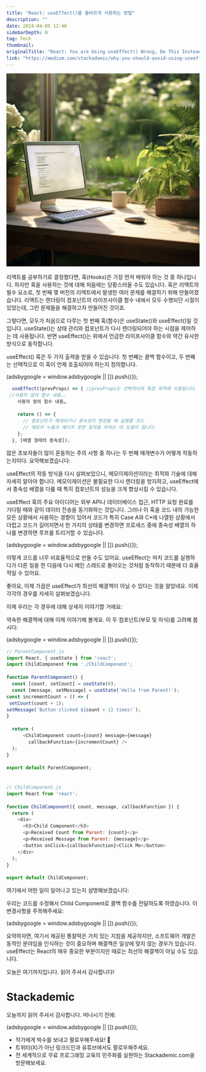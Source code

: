 ```yaml
---
title: "React: useEffect()를 올바르게 사용하는 방법"
description: ""
date: 2024-04-05 12:40
sidebarDepth: 0
tag: Tech
thumbnail: 
originalTitle: "React: You are Using useEffect() Wrong, Do This Instead"
link: "https://medium.com/stackademic/why-you-should-avoid-using-useeffect-hook-in-react-and-what-to-do-instead-740660e33420"
---
```



![React hooks](./img/ReactYouareUsinguseEffectWrongDoThisInstead_0.png)

리액트를 공부하기로 결정했다면, 훅(Hooks)은 가장 먼저 배워야 하는 것 중 하나입니다. 하지만 훅을 사용하는 것에 대해 처음에는 당황스러울 수도 있습니다. 훅은 리액트의 필수 요소로, 첫 번째 몇 버전의 리액트에서 발생한 여러 문제를 해결하기 위해 만들어졌습니다. 리액트는 렌더링이 컴포넌트의 라이프사이클 함수 내에서 모두 수행되던 시절이 있었는데, 그런 문제들을 해결하고자 만들어진 것이죠.

그렇다면, 모두가 처음으로 다루는 첫 번째 훅(함수)은 useState()와 useEffect()일 것입니다. useState()는 상태 관리와 컴포넌트가 다시 렌더링되어야 하는 시점을 제어하는 데 사용됩니다. 반면 useEffect()는 위에서 언급한 라이프사이클 함수와 약간 유사한 방식으로 동작합니다.

useEffect() 훅은 두 가지 출력을 받을 수 있습니다. 첫 번째는 콜백 함수이고, 두 번째는 선택적으로 이 훅이 언제 호출되어야 하는지 정의합니다.

<!-- ui-log 수평형 -->
<ins class="adsbygoogle"
  style="display:block"
  data-ad-client="ca-pub-4877378276818686"
  data-ad-slot="9743150776"
  data-ad-format="auto"
  data-full-width-responsive="true"></ins>
<component is="script">
(adsbygoogle = window.adsbygoogle || []).push({});
</component>

```js
  useEffect((prevProps) => { //prevProps는 선택적이며 특정 목적에 사용됩니다. 라이프사이클 함수와 비교될 때 어떻게 작동하는지 확인하십시오.
 //사용자 정의 함수 내용….
    사용자 정의 함수 내용…

    return () => {
      // 컴포넌트가 해제되거나 종속성이 변경될 때 실행할 코드
      // 메모리 누출과 예기치 못한 동작을 피하는 데 도움이 됩니다.
    };
  }, [배열 형태의 종속성]);
```

많은 초보자들이 많이 혼동하는 주의 사항 중 하나는 두 번째 매개변수가 어떻게 작동하는지이다. 요약해보겠습니다:

useEffect의 작동 방식을 다시 살펴보았으니, 메모이제이션이라는 최적화 기술에 대해 자세히 알아야 합니다. 메모이제이션은 불필요한 다시 렌더링을 방지하고, useEffect에서 종속성 배열을 다룰 때 특히 컴포넌트의 성능을 크게 향상시킬 수 있습니다.

useEffect 훅의 주요 아이디어는 외부 API나 데이터베이스 접근, HTTP 요청 완료를 기다릴 때와 같이 데이터 전송을 동기화하는 것입니다. 그러나 이 훅을 코드 내의 가능한 모든 상황에서 사용하는 경향이 있어서 코드가 특히 Case A와 C*에 나열된 상황에서 더럽고 코드가 길어지면서 한 가지의 상태를 변경하면 프로세스 중에 종속성 배열의 하나를 변경하면 루프를 트리거할 수 있습니다.

<!-- ui-log 수평형 -->
<ins class="adsbygoogle"
  style="display:block"
  data-ad-client="ca-pub-4877378276818686"
  data-ad-slot="9743150776"
  data-ad-format="auto"
  data-full-width-responsive="true"></ins>
<component is="script">
(adsbygoogle = window.adsbygoogle || []).push({});
</component>

이렇게 코드를 너무 비효율적으로 만들 수도 있어요. useEffect는 마치 코드를 실행하다가 다른 일을 한 다음에 다시 메인 스레드로 돌아오는 것처럼 동작하기 때문에 더 효율적일 수 있어요.

좋아요, 이제 가끔은 useEffect가 최선의 해결책이 아닐 수 있다는 것을 알았네요. 이제 각각의 경우를 자세히 살펴보겠습니다.

이제 우리는 각 경우에 대해 상세히 이야기할 거에요:

약속한 해결책에 대해 이제 이야기해 볼게요. 이 두 컴포넌트(부모 및 자식)를 고려해 봅시다:

<!-- ui-log 수평형 -->
<ins class="adsbygoogle"
  style="display:block"
  data-ad-client="ca-pub-4877378276818686"
  data-ad-slot="9743150776"
  data-ad-format="auto"
  data-full-width-responsive="true"></ins>
<component is="script">
(adsbygoogle = window.adsbygoogle || []).push({});
</component>

```js
// ParentComponent.js
import React, { useState } from 'react';
import ChildComponent from './ChildComponent';

function ParentComponent() {
  const [count, setCount] = useState(0);
  const [message, setMessage] = useState('Hello from Parent!');
const incrementCount = () => {
 setCount(count + 1);
setMessage(`Button clicked ${count + 1} times!`);
}

  return (
      <ChildComponent count={count} message={message} 
        callbackFunction={incrementCount} />
  );
}

export default ParentComponent;


// ChildComponent.js
import React from 'react';

function ChildComponent({ count, message, callbackFunction }) {
  return (
    <div>
      <h3>Child Component</h3>
      <p>Received Count from Parent: {count}</p>
      <p>Received Message from Parent: {message}</p>
      <button onClick={callbackFunction}>Click Me</button>
    </div>
  );
}

export default ChildComponent;
```

여기에서 어떤 일이 일어나고 있는지 설명해보겠습니다:

우리는 코드를 수정해서 Child Component로 콜백 함수를 전달하도록 하였습니다. 이 변경사항을 주목해주세요:

<!-- ui-log 수평형 -->
<ins class="adsbygoogle"
  style="display:block"
  data-ad-client="ca-pub-4877378276818686"
  data-ad-slot="9743150776"
  data-ad-format="auto"
  data-full-width-responsive="true"></ins>
<component is="script">
(adsbygoogle = window.adsbygoogle || []).push({});
</component>

요약하자면, 여기서 제공된 통찰력은 가치 있는 지침을 제공하지만, 소프트웨어 개발은 동적인 분야임을 인식하는 것이 중요하며 해결책은 일상에 맞지 않는 경우가 있습니다. useEffect는 React의 매우 중요한 부분이지만 때로는 최선의 해결책이 아닐 수도 있습니다.

오늘은 여기까지입니다. 읽어 주셔서 감사합니다!

# Stackademic

오늘까지 읽어 주셔서 감사합니다. 떠나시기 전에:

<!-- ui-log 수평형 -->
<ins class="adsbygoogle"
  style="display:block"
  data-ad-client="ca-pub-4877378276818686"
  data-ad-slot="9743150776"
  data-ad-format="auto"
  data-full-width-responsive="true"></ins>
<component is="script">
(adsbygoogle = window.adsbygoogle || []).push({});
</component>

- 작가에게 박수를 보내고 팔로우해주세요! 👏
- 트위터(X)가 아닌 링크드인과 유튜브에서도 팔로우해주세요.
- 전 세계적으로 무료 프로그래밍 교육의 민주화를 실현하는 Stackademic.com을 방문해보세요.